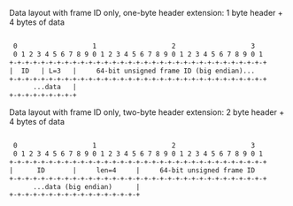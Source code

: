 


Data layout with frame ID only, one-byte header extension: 1 byte header + 4 bytes of data

```txt

 0                   1                   2                   3
 0 1 2 3 4 5 6 7 8 9 0 1 2 3 4 5 6 7 8 9 0 1 2 3 4 5 6 7 8 9 0 1
+-+-+-+-+-+-+-+-+-+-+-+-+-+-+-+-+-+-+-+-+-+-+-+-+-+-+-+-+-+-+-+-+
|  ID   | L=3   |     64-bit unsigned frame ID (big endian)...
+-+-+-+-+-+-+-+-+-+-+-+-+-+-+-+-+-+-+-+-+-+-+-+-+-+-+-+-+-+-+-+-+
      ...data   |
+-+-+-+-+-+-+-+-+
 ```

Data layout with frame ID only, two-byte header extension: 2 byte header + 4 bytes of data

```txt

 0                   1                   2                   3
 0 1 2 3 4 5 6 7 8 9 0 1 2 3 4 5 6 7 8 9 0 1 2 3 4 5 6 7 8 9 0 1
+-+-+-+-+-+-+-+-+-+-+-+-+-+-+-+-+-+-+-+-+-+-+-+-+-+-+-+-+-+-+-+-+
|      ID       |     len=4     |     64-bit unsigned frame ID
+-+-+-+-+-+-+-+-+-+-+-+-+-+-+-+-+-+-+-+-+-+-+-+-+-+-+-+-+-+-+-+-+
      ...data (big endian)      |
+-+-+-+-+-+-+-+-+-+-+-+-+-+-+-+-+
 ```
